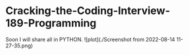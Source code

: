 # Cracking-the-Coding-Interview-189-Programming
Soon I will share all in PYTHON.
![plot](./Screenshot from 2022-08-14 11-27-35.png)

